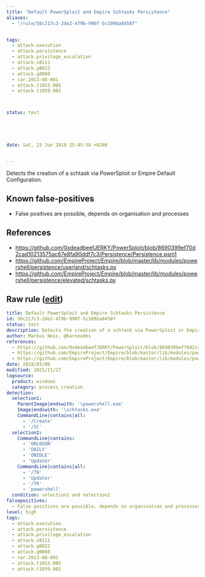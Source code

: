 ```yaml
---
title: "Default PowerSploit and Empire Schtasks Persistence"
aliases:
  - "/rule/56c217c3-2de2-479b-990f-5c109ba8458f"


tags:
  - attack.execution
  - attack.persistence
  - attack.privilege_escalation
  - attack.s0111
  - attack.g0022
  - attack.g0060
  - car.2013-08-001
  - attack.t1053.005
  - attack.t1059.001



status: test





date: Sat, 23 Jun 2018 15:45:58 +0200


---
```


Detects the creation of a schtask via PowerSploit or Empire Default Configuration.

<!--more-->


## Known false-positives

* False positives are possible, depends on organisation and processes



## References

* https://github.com/0xdeadbeefJERKY/PowerSploit/blob/8690399ef70d2cad10213575ac67e8fa90ddf7c3/Persistence/Persistence.psm1
* https://github.com/EmpireProject/Empire/blob/master/lib/modules/powershell/persistence/userland/schtasks.py
* https://github.com/EmpireProject/Empire/blob/master/lib/modules/powershell/persistence/elevated/schtasks.py


## Raw rule ([edit](https://github.com/SigmaHQ/sigma/edit/master/rules/windows/process_creation/proc_creation_win_powersploit_empire_schtasks.yml))
```yaml
title: Default PowerSploit and Empire Schtasks Persistence
id: 56c217c3-2de2-479b-990f-5c109ba8458f
status: test
description: Detects the creation of a schtask via PowerSploit or Empire Default Configuration.
author: Markus Neis, @Karneades
references:
  - https://github.com/0xdeadbeefJERKY/PowerSploit/blob/8690399ef70d2cad10213575ac67e8fa90ddf7c3/Persistence/Persistence.psm1
  - https://github.com/EmpireProject/Empire/blob/master/lib/modules/powershell/persistence/userland/schtasks.py
  - https://github.com/EmpireProject/Empire/blob/master/lib/modules/powershell/persistence/elevated/schtasks.py
date: 2018/03/06
modified: 2021/11/27
logsource:
  product: windows
  category: process_creation
detection:
  selection1:
    ParentImage|endswith: '\powershell.exe'
    Image|endswith: '\schtasks.exe'
    CommandLine|contains|all:
      - '/Create'
      - '/SC'
  selection2:
    CommandLine|contains:
      - 'ONLOGON'
      - 'DAILY'
      - 'ONIDLE'
      - 'Updater'
    CommandLine|contains|all:
      - '/TN'
      - 'Updater'
      - '/TR'
      - 'powershell'
  condition: selection1 and selection2
falsepositives:
  - False positives are possible, depends on organisation and processes
level: high
tags:
  - attack.execution
  - attack.persistence
  - attack.privilege_escalation
  - attack.s0111
  - attack.g0022
  - attack.g0060
  - car.2013-08-001
  - attack.t1053.005
  - attack.t1059.001

```
